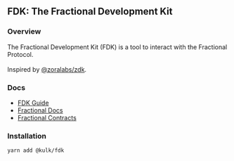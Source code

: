 ## FDK: The Fractional Development Kit

### Overview

The Fractional Development Kit (FDK) is a tool to interact with the Fractional Protocol.
<br><br>
Inspired by [@zoralabs/zdk](https://github.com/ourzora/zdk).

### Docs

- [FDK Guide](https://github.com/kulkarohan/fdk/blob/main/docs/fdk.md)
- [Fractional Docs](https://docs.fractional.art/fractional/)
- [Fractional Contracts](https://github.com/fractional-company/contracts)

### Installation

```sh
yarn add @kulk/fdk
```
